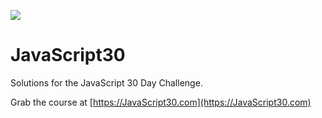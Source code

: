 ![](https://javascript30.com/images/JS3-social-share.png)

# JavaScript30

Solutions for the JavaScript 30 Day Challenge.

Grab the course at [https://JavaScript30.com](https://JavaScript30.com)

